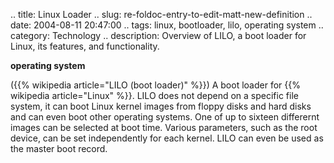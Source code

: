 .. title: Linux Loader
.. slug: re-foldoc-entry-to-edit-matt-new-definition
.. date: 2004-08-11 20:47:00
.. tags: linux, bootloader, lilo, operating system
.. category: Technology
.. description: Overview of LILO, a boot loader for Linux, its features, and functionality.

**operating system**

({{% wikipedia article="LILO (boot loader)" %}}) A boot loader for {{% wikipedia article="Linux" %}}. LILO does not depend on a specific file system,
it can boot Linux kernel images from floppy disks and hard disks and can even
boot other operating systems. One of up to sixteen differernt images can be
selected at boot time. Various parameters, such as the root device, can be set
independently for each kernel. LILO can even be used as the master boot record.